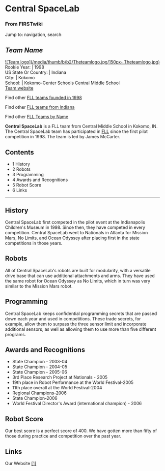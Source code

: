 # Central SpaceLab

### From FIRSTwiki

Jump to: navigation, search

_Team Name_  
---  
[![Team logo](/media/thumb/b/b2/Theteamlogo.jpg/150px-
Theteamlogo.jpg)](/index.php/Image:Theteamlogo.jpg "Team logo" )  
Rookie Year: | 1998  
US State Or Country: | Indiana  
City: | Kokomo  
School: | Kokomo-Center Schools Central Middle School  
[Team website](http://www.cmslegoleague.com "http://www.cmslegoleague.com" )  
  
Find other [FLL teams founded in
1998](/index.php/Category:FLL_teams_founded_in_1998 "Category:FLL teams
founded in 1998" )

Find other [FLL teams from Indiana](/index.php/Category:FLL_teams_from_Indiana
"Category:FLL teams from Indiana" )

Find other [FLL Teams by Name](/index.php/Category:FLL_teams "Category:FLL
teams" )

  

**Central SpaceLab** is a FLL team from Central Middle School in Kokomo, IN. The Central SpaceLab team has participated in [FLL](/index.php/FLL "FLL" ) since the first pilot competition in 1998. The team is led by James McCarter. 

## Contents

  * 1 History
  * 2 Robots
  * 3 Programming
  * 4 Awards and Recognitions
  * 5 Robot Score
  * 6 Links  
---  
  

## History

Central SpaceLab first competed in the pilot event at the Indianapolis
Children's Museum in 1998. Since then, they have competed in every
competition. Central SpaceLab went to Nationals in Atlanta for Mission Mars,
No Limits, and Ocean Odyssey after placing first in the state competitions in
those years.


## Robots

All of Central SpaceLab's robots are built for modularity, with a versatile
drive base that can use additional attachments and arms. They have used the
same robot for Ocean Odyssey as No Limits, which in turn was very similar to
the Mission Mars robot.


## Programming

Central SpaceLab keeps confidential programming secrets that are passed down
each year and used in competitions. These trade secrets, for example, allow
them to surpass the three sensor limit and incorporate additional sensors, as
well as allowing them to use more than five different programs.


## Awards and Recognitions

  * State Champion - 2003-04 
  * State Champion - 2004-05 
  * State Champion - 2005-06 
  * 3rd Place Research Project at Nationals - 2005 
  * 19th place in Robot Performance at the World Festival-2005 
  * 11th place overall at the World Festival-2004 
  * Regional Champions-2006 
  * State Champion-2006 
  * World Festival Director's Award (international champion) - 2006 


## Robot Score

Our best score is a perfect score of 400. We have gotten more than fifty of
those during practice and competition over the past year.


## Links

Our Website [[1]](http://www.freewebs.com/runfar
"http://www.freewebs.com/runfar" )

